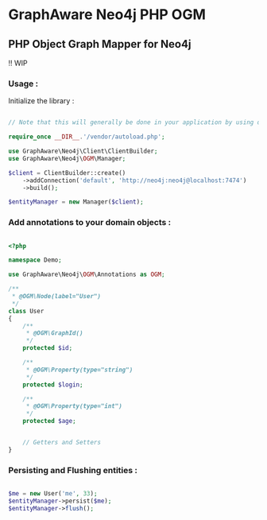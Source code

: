 # GraphAware Neo4j PHP OGM

## PHP Object Graph Mapper for Neo4j

!! WIP

### Usage :

Initialize the library :

```php

// Note that this will generally be done in your application by using dependency injection

require_once __DIR__.'/vendor/autoload.php';

use GraphAware\Neo4j\Client\ClientBuilder;
use GraphAware\Neo4j\OGM\Manager;

$client = ClientBuilder::create()
    ->addConnection('default', 'http://neo4j:neo4j@localhost:7474')
    ->build();

$entityManager = new Manager($client);
```


### Add annotations to your domain objects :

```php

<?php

namespace Demo;

use GraphAware\Neo4j\OGM\Annotations as OGM;

/**
 * @OGM\Node(label="User")
 */
class User
{
    /**
     * @OGM\GraphId()
     */
    protected $id;

    /**
     * @OGM\Property(type="string")
     */
    protected $login;

    /**
     * @OGM\Property(type="int")
     */
    protected $age;


    // Getters and Setters
}
```

### Persisting and Flushing entities :

```php

$me = new User('me', 33);
$entityManager->persist($me);
$entityManager->flush();
```